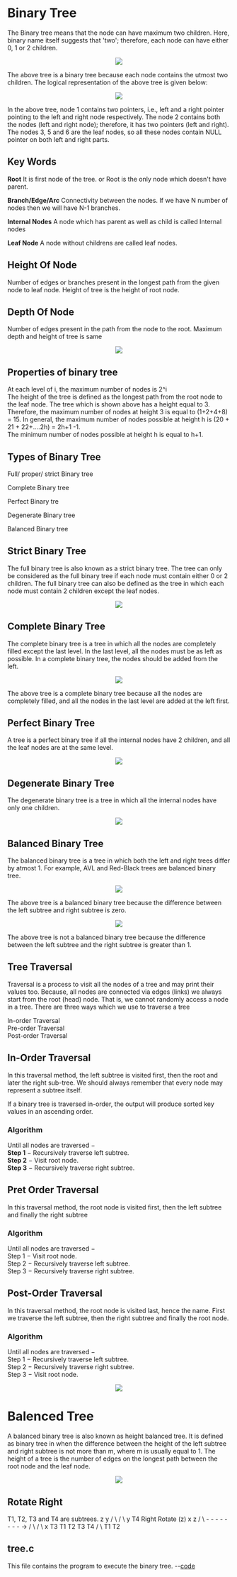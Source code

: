 <h1>Binary Tree</h1>
<p>The Binary tree means that the node can have maximum two children. Here, binary name itself suggests that 'two'; therefore, each node can have either 0, 1 or 2 children.</p>
<p align="center">
<img src="https://github.com/lakshminarayana8522/Advanced-C/blob/main/Gcc/figures/binary-tree.png">
</p>

<p>The above tree is a binary tree because each node contains the utmost two children. The logical representation of the above tree is given below:</p>
<p align="center">
<img src="https://github.com/lakshminarayana8522/Advanced-C/blob/main/Gcc/figures/binary-tree2.png">
</p>
<p>In the above tree, node 1 contains two pointers, i.e., left and a right pointer pointing to the left and right node respectively. The node 2 contains both the nodes (left and right node); therefore, it has two pointers (left and right). The nodes 3, 5 and 6 are the leaf nodes, so all these nodes contain NULL pointer on both left and right parts.</p>
<h2>Key Words</h2>
<p><b>Root</b> It is first  node of the tree. or Root is the only node which doesn't have parent.</p>
<p><b>Branch/Edge/Arc</b> Connectivity between the nodes. If we have N number of nodes then we will have N-1 branches.</p>
<p><b>Internal Nodes</b> A node which has parent as well as child is called Internal nodes</p>
<p><b>Leaf Node</b> A node without childrens are called leaf nodes.</p>

<h2>Height Of Node</h2>
<p>Number of edges or branches present in the longest path from the given node to leaf node. Height of tree is the height of root node.</p>
<h2>Depth Of Node</h2>
<p>Number of edges present in the path from the node to the root. Maximum depth and height of tree is same</p>
<p align="center">
<img src="https://github.com/lakshminarayana8522/Advanced-C/blob/main/Gcc/figures/height.png">
</p>
 
<h2>Properties of binary tree</h2>
<p>At each level of i, the maximum number of nodes is 2^i<br />
The height of the tree is defined as the longest path from the root node to the leaf node. The tree which is shown above has a height equal to 3. Therefore, the maximum number of nodes at height 3 is equal to (1+2+4+8) = 15. In general, the maximum number of nodes possible at height h is (20 + 21 + 22+….2h) = 2h+1 -1.<br />
The minimum number of nodes possible at height h is equal to h+1.</p>

<h2>Types of Binary Tree</h2>
<p>Full/ proper/ strict Binary tree</p>
<p>Complete Binary tree</p>
<p>Perfect Binary tre</p>
<p>Degenerate Binary tree</p>
<p>Balanced Binary tree</p>

<h2>Strict Binary Tree</h2>
<p>The full binary tree is also known as a strict binary tree. The tree can only be considered as the full binary tree if each node must contain either 0 or 2 children. The full binary tree can also be defined as the tree in which each node must contain 2 children except the leaf nodes.</p>

<p align="center">
<img src="https://github.com/lakshminarayana8522/Advanced-C/blob/main/Gcc/figures/strict.png">
</p>

<h2>Complete Binary Tree</h2>
<p>The complete binary tree is a tree in which all the nodes are completely filled except the last level. In the last level, all the nodes must be as left as possible. In a complete binary tree, the nodes should be added from the left.</p>
<p align="center">
<img src="https://github.com/lakshminarayana8522/Advanced-C/blob/main/Gcc/figures/complete.png">
</p>
<p>The above tree is a complete binary tree because all the nodes are completely filled, and all the nodes in the last level are added at the left first.</p>

<h2>Perfect Binary Tree</h2>
<p>A tree is a perfect binary tree if all the internal nodes have 2 children, and all the leaf nodes are at the same level.</p>
<p align="center">
<img src="https://github.com/lakshminarayana8522/Advanced-C/blob/main/Gcc/figures/perfect.png">
</p>

<h2>Degenerate Binary Tree</h2>
<p>The degenerate binary tree is a tree in which all the internal nodes have only one children.</p>
<p align="center">
<img src="https://github.com/lakshminarayana8522/Advanced-C/blob/main/Gcc/figures/degenerate.png">
</p>

<h2>Balanced Binary Tree</h2>
<p>The balanced binary tree is a tree in which both the left and right trees differ by atmost 1. For example, AVL and Red-Black trees are balanced binary tree.</p>
<p align="center">
<img src="https://github.com/lakshminarayana8522/Advanced-C/blob/main/Gcc/figures/balanced.png">
</p>
<p>The above tree is a balanced binary tree because the difference between the left subtree and right subtree is zero.</p>
<p align="center">
<img src="https://github.com/lakshminarayana8522/Advanced-C/blob/main/Gcc/figures/balanced.png">
</p>
<p>The above tree is not a balanced binary tree because the difference between the left subtree and the right subtree is greater than 1.</p>

<h2>Tree Traversal</h2>
<p>Traversal is a process to visit all the nodes of a tree and may print their values too. Because, all nodes are connected via edges (links) we always start from the root (head) node. That is, we cannot randomly access a node in a tree. There are three ways which we use to traverse a tree </p>
In-order Traversal<br />
Pre-order Traversal<br />
Post-order Traversal<br />

<h2>In-Order Traversal </h2>
<p>In this traversal method, the left subtree is visited first, then the root and later the right sub-tree. We should always remember that every node may represent a subtree itself.

If a binary tree is traversed in-order, the output will produce sorted key values in an ascending order.</p>

<h3>Algorithm</h3>
Until all nodes are traversed −<br />
<b>Step 1</b> − Recursively traverse left subtree.<br />
<b>Step 2</b> − Visit root node.<br />
<b>Step 3</b> − Recursively traverse right subtree.<br />

<h2>Pret Order Traversal </h2>
<p>In this traversal method, the root node is visited first, then the left subtree and finally the right subtree</p>

<h3>Algorithm</h3>
Until all nodes are traversed −<br />
Step 1 − Visit root node.<br />
Step 2 − Recursively traverse left subtree.<br />
Step 3 − Recursively traverse right subtree.<br />

<h2>Post-Order Traversal </h2>
<p>In this traversal method, the root node is visited last, hence the name. First we traverse the left subtree, then the right subtree and finally the root node.</p>

<h3>Algorithm</h3>
Until all nodes are traversed −<br />
Step 1 − Recursively traverse left subtree.<br />
Step 2 − Recursively traverse right subtree.<br />
Step 3 − Visit root node.<br />

<p align="center">
<img src="https://github.com/lakshminarayana8522/Advanced-C/blob/main/Gcc/figures/traversal.jpg">
</p>

<h1>Balenced Tree</h1>
<p>A balanced binary tree is also known as height balanced tree. It is defined as binary tree in when the difference between the height of the left subtree and right subtree is not more than m, where m is usually equal to 1. The height of a tree is the number of edges on the longest path between the root node and the leaf node.</p>

<p align="center">
<img src="https://github.com/lakshminarayana8522/Advanced-C/blob/main/Gcc/figures/balancedtree.png">
</p>

<h2>Rotate Right </h2>

</div>T1, T2, T3 and T4 are subtrees.
         z                                      y 
        / \                                   /   \
       y   T4      Right Rotate (z)          x      z
      / \          - - - - - - - - ->      /  \    /  \ 
     x   T3                               T1  T2  T3  T4
    / \
  T1   T2  </div>
<h2>tree.c</h2>
This file contains the program to execute the binary tree. --<a href="https://github.com/lakshminarayana8522/Advanced-C/tree/main/BinaryTree/tree.c">code</a>
